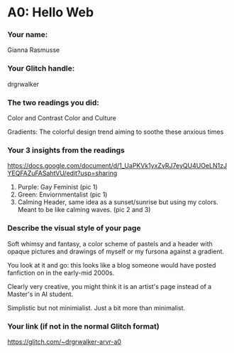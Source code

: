 # A0: Hello Web
### Your name:

Gianna Rasmusse 
 
### Your Glitch handle:

drgrwalker
 
### The two readings you did:

Color and Contrast Color and Culture
 
Gradients: The colorful design trend aiming to soothe these anxious times

### Your 3 insights from the readings 

https://docs.google.com/document/d/1_UaPKVk1yxZvRJ7eyQU4UOeLN1zJYEQFAZuFASahtVU/edit?usp=sharing

1. Purple: Gay Feminist (pic 1)
2. Green: Enviornmentalist (pic 1)
3. Calming Header, same idea as a sunset/sunrise but using my colors. Meant to be like calming waves. (pic 2 and 3)
 
### Describe the visual style of your page
 
Soft whimsy and fantasy, a color scheme of pastels and a header with opaque pictures and drawings of myself or my fursona against a gradient. 

You look at it and go: this looks like a blog someone would have posted fanfiction on in the early-mid 2000s. 

Clearly very creative, you might think it is an artist's page instead of a Master's in AI student. 

Simplistic but not minimialist. Just a bit more than minimalist. 

### Your link (if not in the normal Glitch format)
 
https://glitch.com/~drgrwalker-arvr-a0